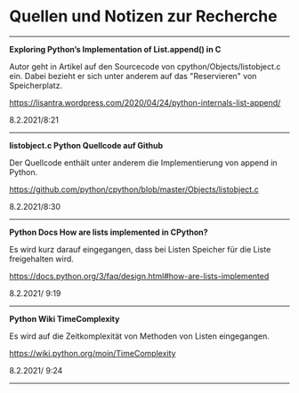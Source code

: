 # Quellen und Notizen zur Recherche
---
**Exploring Python’s Implementation of List.append() in C**

Autor geht in Artikel auf den Sourcecode von cpython/Objects/listobject.c ein.
Dabei bezieht er sich unter anderem auf das "Reservieren" von Speicherplatz.

https://lisantra.wordpress.com/2020/04/24/python-internals-list-append/

8.2.2021/8:21

---

**listobject.c Python Quellcode auf Github**

Der Quellcode enthält unter anderem die Implementierung von append in Python.

https://github.com/python/cpython/blob/master/Objects/listobject.c

8.2.2021/8:30

---

**Python Docs How are lists implemented in CPython?**

Es wird kurz darauf eingegangen, dass bei Listen Speicher für die Liste freigehalten wird.

https://docs.python.org/3/faq/design.html#how-are-lists-implemented

8.2.2021/ 9:19

---

**Python Wiki TimeComplexity**

Es wird auf die Zeitkomplexität von Methoden von Listen eingegangen.

https://wiki.python.org/moin/TimeComplexity

8.2.2021/ 9:24

---
